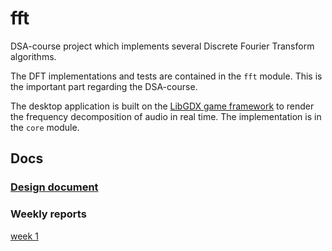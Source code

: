 # fft
DSA-course project which implements several Discrete Fourier Transform algorithms. 

The DFT implementations and tests are contained in the `fft` module. This is the important part regarding the DSA-course.

The desktop application is built on the [LibGDX game framework](https://libgdx.com/) to render the frequency decomposition of audio in real time. 
The implementation is in the `core` module.



## Docs

### [Design document](https://github.com/Veikkosuhonen/fft/blob/main/docs/design_document.md)

### Weekly reports

[week 1]()

